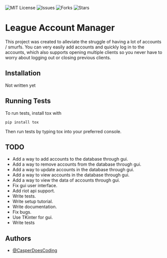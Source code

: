![MIT License](https://img.shields.io/github/license/CasperDoesCoding/lol-account-manager)
![Issues](https://img.shields.io/github/issues/CasperDoesCoding/lol-account-manager)
![Forks](https://img.shields.io/github/forks/CasperDoesCoding/lol-account-manager)
![Stars](https://img.shields.io/github/stars/CasperDoesCoding/lol-account-manager)

# League Account Manager

This project was created to alleviate the struggle of having a lot of accounts / smurfs.
You can very easily add accounts and quickly log in to the accounts, which also supports opening multiple
clients so you never have to worry about logging out or closing previous clients. 
## Installation

Not written yet
## Running Tests

To run tests, install tox with
```
pip install tox
```
Then run tests by typing tox into your preferred console.
## TODO

* Add a way to add accounts to the database through gui.
* Add a way to remove accounts from the database through gui.
* Add a way to update accounts in the database through gui.
* Add a way to view accounts in the database through gui.
* Add a way to view the data of accounts through gui.
* Fix gui user interface.
* Add riot api support.
* Write tests.
* Write setup tutorial.
* Write documentation.
* Fix bugs.
* Use TKinter for gui.
* Write tests

## Authors

- [@CasperDoesCoding](https://www.github.com/CasperDoesCoding)

